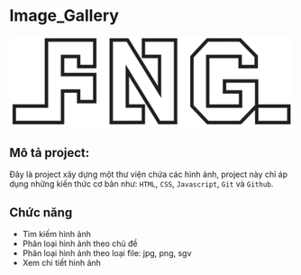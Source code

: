 # Image_Gallery

<img src="https://github.com/lequocthinh-Genesis/FNG-demo-1/blob/master/assets/img/FNG-logo.png?raw=true">

## Mô tả project:

Đây là project xây dựng một thư viện chứa các hình ảnh, project này chỉ áp dụng những kiến thức cơ bản như: `HTML`, `CSS`, `Javascript`, `Git` và `Github`.

## Chức năng

- Tìm kiếm hình ảnh
- Phân loại hình ảnh theo chủ đề
- Phân loại hình ảnh theo loại file: jpg, png, sgv
- Xem chi tiết hình ảnh


